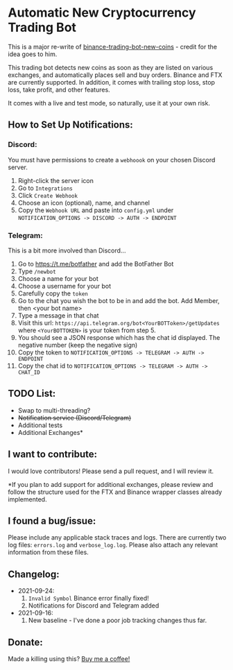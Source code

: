 # Automatic New Cryptocurrency Trading Bot
This is a major re-write of [binance-trading-bot-new-coins](https://github.com/CyberPunkMetalHead/binance-trading-bot-new-coins "binance-trading-bot-new-coins") - credit for the idea goes to him.

This trading bot detects new coins as soon as they are listed on various exchanges, and automatically places sell and buy orders.  Binance and FTX are currently supported. In addition, it comes with trailing stop loss, stop loss, take profit, and other features.

It comes with a live and test mode, so naturally, use it at your own risk.

## How to Set Up Notifications:
### Discord:
You must have permissions to create a `webhoook` on your chosen Discord server. 

1. Right-click the server icon
2. Go to `Integrations`
3. Click `Create Webhook`
4. Choose an icon (optional), name, and channel
5. Copy the `Webhook URL` and paste into `config.yml` under `NOTIFICATION_OPTIONS -> DISCORD -> AUTH -> ENDPOINT`

### Telegram:
This is a bit more involved than Discord...
1. Go to https://t.me/botfather and add the BotFather Bot
2. Type `/newbot`
3. Choose a name for your bot
4. Choose a username for your bot
5. Carefully copy the `token`
6. Go to the chat you wish the bot to be in and add the bot.  Add Member, then \<your bot name\>
7. Type a message in that chat
8. Visit this url:  `https://api.telegram.org/bot<YourBOTToken>/getUpdates` where `<YourBOTTOKEN>` is your token from step 5.
9. You should see a JSON response which has the chat id displayed.  The negative number (keep the negative sign)
10. Copy the token to  `NOTIFICATION_OPTIONS -> TELEGRAM -> AUTH -> ENDPOINT`
11. Copy the chat id to `NOTIFICATION_OPTIONS -> TELEGRAM -> AUTH -> CHAT_ID`


## TODO List:
- Swap to multi-threading?
- ~~Notification service (Discord/Telegram)~~
- Additional tests
- Additional Exchanges*

## I want to contribute:
I would love contributors! Please send a pull request, and I will review it.

*If you plan to add support for additional exchanges, please review and follow the structure used for the FTX and Binance wrapper classes already implemented.

## I found a bug/issue:
Please include any applicable stack traces and logs.  There are currently two log files: `errors.log` and `verbose_log.log`.  Please also attach any relevant information from these files.

## Changelog:
- 2021-09-24: 
  1. `Invalid Symbol` Binance error finally fixed! 
  2. Notifications for Discord and Telegram added
- 2021-09-16:
  1. New baseline - I've done a poor job tracking changes thus far.

## Donate:
Made a killing using this?  [Buy me a coffee!](https://venmo.com/u/Cdalton713)
